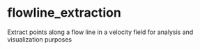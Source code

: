 # flowline_extraction
Extract points along a flow line in a velocity field for analysis and visualization purposes
